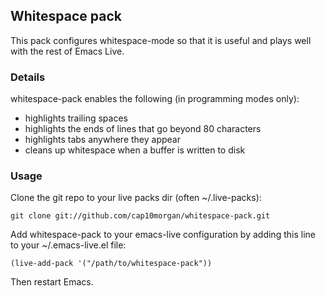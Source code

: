 ## Whitespace pack

This pack configures whitespace-mode so that it is useful and plays well with
the rest of Emacs Live.

### Details

whitespace-pack enables the following (in programming modes only):

* highlights trailing spaces
* highlights the ends of lines that go beyond 80 characters
* highlights tabs anywhere they appear
* cleans up whitespace when a buffer is written to disk

### Usage

Clone the git repo to your live packs dir (often ~/.live-packs):

    git clone git://github.com/cap10morgan/whitespace-pack.git

Add whitespace-pack to your emacs-live configuration by adding this line
to your ~/.emacs-live.el file:

    (live-add-pack '("/path/to/whitespace-pack"))

Then restart Emacs.
